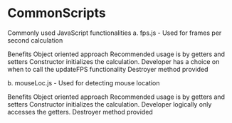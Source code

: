 CommonScripts
=============

Commonly used JavaScript functionalities
a. fps.js - Used for frames per second calculation

Benefits
    Object oriented approach
    Recommended usage is by getters and setters
    Constructor initializes the calculation. Developer has a choice on when to call the updateFPS functionality
    Destroyer method provided

b. mouseLoc.js - Used for detecting mouse location

Benefits
    Object oriented approach
    Recommended usage is by getters and setters
    Constructor initializes the calculation. Developer logically only accesses the getters.
    Destroyer method provided
